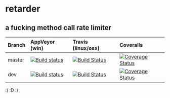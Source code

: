 # retarder
a fucking method call rate limiter
-----

| Branch | AppVeyor (win) | Travis (linux/osx) | Coveralls |
| :--- | :--- | :--- | :--- |
| master | [![Build status](https://ci.appveyor.com/api/projects/status/o3d1r6tu3vhf3gw5/branch/master?svg=true)](https://ci.appveyor.com/project/awesomecoderz/retarder/branch/master) | [![Build Status](https://travis-ci.org/awes0mecoderz/retarder.svg?branch=master)](https://travis-ci.org/awes0mecoderz/retarder) | [![Coverage Status](https://coveralls.io/repos/github/awes0mecoderz/retarder/badge.svg?branch=master)](https://coveralls.io/github/awes0mecoderz/retarder?branch=master) |
| dev | [![Build status](https://ci.appveyor.com/api/projects/status/o3d1r6tu3vhf3gw5/branch/dev?svg=true)](https://ci.appveyor.com/project/awesomecoderz/retarder/branch/dev) | [![Build Status](https://travis-ci.org/awes0mecoderz/retarder.svg?branch=dev)](https://travis-ci.org/awes0mecoderz/retarder) | [![Coverage Status](https://coveralls.io/repos/github/awes0mecoderz/retarder/badge.svg?branch=dev)](https://coveralls.io/github/awes0mecoderz/retarder?branch=dev)
:) :D :)
